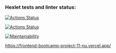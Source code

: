 ### Hexlet tests and linter status:
[![Actions Status](https://github.com/nevograd1613/frontend-bootcamp-project-11/workflows/hexlet-check/badge.svg)](https://github.com/nevograd1613/frontend-bootcamp-project-11/actions)

[![Actions Status](https://github.com/nevograd1613/frontend-bootcamp-project-11/workflows/linter/badge.svg)](https://github.com/frontend-bootcamp-project-11/actions)


[![Maintainability](https://api.codeclimate.com/v1/badges/1e6264b0f371f65ec38d/maintainability)](https://codeclimate.com/github/nevograd1613/frontend-project-lvl2/maintainability)



https://frontend-bootcamp-project-11-nu.vercel.app/